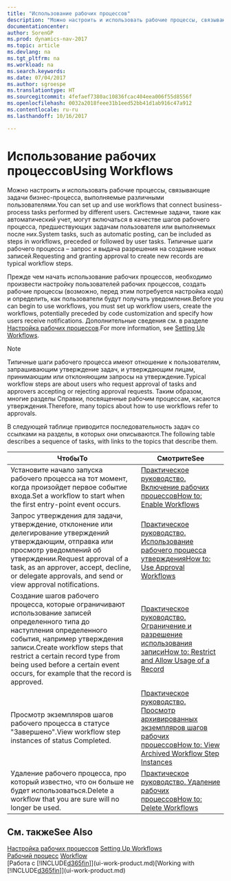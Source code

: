 ```yaml
---
title: "Использование рабочих процессов"
description: "Можно настроить и использовать рабочие процессы, связывающие задачи бизнес-процесса, выполняемые различными пользователями. Системные задачи, такие как автоматический учет, могут включаться в качестве шагов рабочего процесса, предшествующих задачам пользователя или выполняемых после них. Типичные шаги рабочего процесса – запрос и выдача разрешения на создание новых записей."
documentationcenter: 
author: SorenGP
ms.prod: dynamics-nav-2017
ms.topic: article
ms.devlang: na
ms.tgt_pltfrm: na
ms.workload: na
ms.search.keywords: 
ms.date: 07/04/2017
ms.author: sgroespe
ms.translationtype: HT
ms.sourcegitcommit: 4fefaef7380ac10836fcac404eea006f55d8556f
ms.openlocfilehash: 0032a2018feee31b1eed52bb41d1ab916c47a912
ms.contentlocale: ru-ru
ms.lasthandoff: 10/16/2017

---
```

# <a name="using-workflows"></a><span data-ttu-id="5cdd8-105">Использование рабочих процессов</span><span class="sxs-lookup"><span data-stu-id="5cdd8-105">Using Workflows</span></span>
<span data-ttu-id="5cdd8-106">Можно настроить и использовать рабочие процессы, связывающие задачи бизнес-процесса, выполняемые различными пользователями.</span><span class="sxs-lookup"><span data-stu-id="5cdd8-106">You can set up and use workflows that connect business-process tasks performed by different users.</span></span> <span data-ttu-id="5cdd8-107">Системные задачи, такие как автоматический учет, могут включаться в качестве шагов рабочего процесса, предшествующих задачам пользователя или выполняемых после них.</span><span class="sxs-lookup"><span data-stu-id="5cdd8-107">System tasks, such as automatic posting, can be included as steps in workflows, preceded or followed by user tasks.</span></span> <span data-ttu-id="5cdd8-108">Типичные шаги рабочего процесса – запрос и выдача разрешения на создание новых записей.</span><span class="sxs-lookup"><span data-stu-id="5cdd8-108">Requesting and granting approval to create new records are typical workflow steps.</span></span>  

 <span data-ttu-id="5cdd8-109">Прежде чем начать использование рабочих процессов, необходимо произвести настройку пользователей рабочих процессов, создать рабочие процессы (возможно, перед этим потребуется настройка кода) и определить, как пользователи будут получать уведомления.</span><span class="sxs-lookup"><span data-stu-id="5cdd8-109">Before you can begin to use workflows, you must set up workflow users, create the workflows, potentially preceded by code customization and specify how users receive notifications.</span></span> <span data-ttu-id="5cdd8-110">Дополнительные сведения см. в разделе [Настройка рабочих процессов](across-set-up-workflows.md).</span><span class="sxs-lookup"><span data-stu-id="5cdd8-110">For more information, see [Setting Up Workflows](across-set-up-workflows.md).</span></span>  

> [!NOTE]  
>  <span data-ttu-id="5cdd8-111">Типичные шаги рабочего процесса имеют отношение к пользователям, запрашивающим утверждение задач, и утверждающим лицам, принимающим или отклоняющим запросы на утверждение.</span><span class="sxs-lookup"><span data-stu-id="5cdd8-111">Typical workflow steps are about users who request approval of tasks and approvers accepting or rejecting approval requests.</span></span> <span data-ttu-id="5cdd8-112">Таким образом, многие разделы Справки, посвященные рабочим процессам, касаются утверждения.</span><span class="sxs-lookup"><span data-stu-id="5cdd8-112">Therefore, many topics about how to use workflows refer to approvals.</span></span>  

 <span data-ttu-id="5cdd8-113">В следующей таблице приводится последовательность задач со ссылками на разделы, в которых они описываются.</span><span class="sxs-lookup"><span data-stu-id="5cdd8-113">The following table describes a sequence of tasks, with links to the topics that describe them.</span></span>  

|<span data-ttu-id="5cdd8-114">**Чтобы**</span><span class="sxs-lookup"><span data-stu-id="5cdd8-114">**To**</span></span>|<span data-ttu-id="5cdd8-115">**Смотрите**</span><span class="sxs-lookup"><span data-stu-id="5cdd8-115">**See**</span></span>|  
|------------|-------------|  
|<span data-ttu-id="5cdd8-116">Установите начало запуска рабочего процесса на тот момент, когда произойдет первое событие входа.</span><span class="sxs-lookup"><span data-stu-id="5cdd8-116">Set a workflow to start when the first entry-point event occurs.</span></span>|[<span data-ttu-id="5cdd8-117">Практическое руководство. Включение рабочих процессов</span><span class="sxs-lookup"><span data-stu-id="5cdd8-117">How to: Enable Workflows</span></span>](across-how-to-enable-workflows.md)|  
|<span data-ttu-id="5cdd8-118">Запрос утверждения для задачи, утверждение, отклонение или делегирование утверждений утверждающим, отправка или просмотр уведомлений об утверждении.</span><span class="sxs-lookup"><span data-stu-id="5cdd8-118">Request approval of a task, as an approver, accept, decline, or delegate approvals, and send or view approval notifications.</span></span>|[<span data-ttu-id="5cdd8-119">Практическое руководство. Использование рабочего процесса утверждения</span><span class="sxs-lookup"><span data-stu-id="5cdd8-119">How to: Use Approval Workflows</span></span>](across-how-use-approval-workflows.md)|  
|<span data-ttu-id="5cdd8-120">Создание шагов рабочего процесса, которые ограничивают использование записей определенного типа до наступления определенного события, например утверждения записи.</span><span class="sxs-lookup"><span data-stu-id="5cdd8-120">Create workflow steps that restrict a certain record type from being used before a certain event occurs, for example that the record is approved.</span></span>|[<span data-ttu-id="5cdd8-121">Практическое руководство. Ограничение и разрешение использования записи</span><span class="sxs-lookup"><span data-stu-id="5cdd8-121">How to: Restrict and Allow Usage of a Record</span></span>](across-how-to-restrict-and-allow-usage-of-a-record.md)|  
|<span data-ttu-id="5cdd8-122">Просмотр экземпляров шагов рабочего процесса в статусе "Завершено".</span><span class="sxs-lookup"><span data-stu-id="5cdd8-122">View workflow step instances of status Completed.</span></span>|[<span data-ttu-id="5cdd8-123">Практическое руководство. Просмотр архивированных экземпляров шагов рабочих процессов</span><span class="sxs-lookup"><span data-stu-id="5cdd8-123">How to: View Archived Workflow Step Instances</span></span>](across-how-to-view-archived-workflow-step-instances.md)|  
|<span data-ttu-id="5cdd8-124">Удаление рабочего процесса, про который известно, что он больше не будет использоваться.</span><span class="sxs-lookup"><span data-stu-id="5cdd8-124">Delete a workflow that you are sure will no longer be used.</span></span>|[<span data-ttu-id="5cdd8-125">Практическое руководство. Удаление рабочих процессов</span><span class="sxs-lookup"><span data-stu-id="5cdd8-125">How to: Delete Workflows</span></span>](across-how-to-delete-workflows.md)|  

## <a name="see-also"></a><span data-ttu-id="5cdd8-126">См. также</span><span class="sxs-lookup"><span data-stu-id="5cdd8-126">See Also</span></span>  
<span data-ttu-id="5cdd8-127">[Настройка рабочих процессов](across-set-up-workflows.md) </span><span class="sxs-lookup"><span data-stu-id="5cdd8-127">[Setting Up Workflows](across-set-up-workflows.md) </span></span>  
<span data-ttu-id="5cdd8-128">[Рабочий процесс](across-workflow.md) </span><span class="sxs-lookup"><span data-stu-id="5cdd8-128">[Workflow](across-workflow.md) </span></span>  
<span data-ttu-id="5cdd8-129">[Работа с [!INCLUDE[d365fin](includes/d365fin_md.md)]](ui-work-product.md)</span><span class="sxs-lookup"><span data-stu-id="5cdd8-129">[Working with [!INCLUDE[d365fin](includes/d365fin_md.md)]](ui-work-product.md)</span></span>

